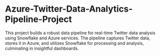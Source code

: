 # Azure-Twitter-Data-Analytics-Pipeline-Project
This project builds a robust data pipeline for real-time Twitter data analysis using Snowflake and Azure services. The pipeline captures Twitter data, stores it in Azure, and utilizes Snowflake for processing and analysis, culminating in insightful dashboards.
